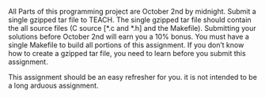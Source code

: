 All Parts of this programming project are October 2nd by midnight. Submit a single gzipped tar file to TEACH. The single gzipped tar file should contain the all source files (C source [*.c and *.h] and the Makefile). Submitting your solutions before October 2nd will earn you a 10% bonus. You must have a single Makefile to build all portions of this assignment. If you don’t know how to create a gzipped tar file, you need to learn before you submit this assignment.

This assignment should be an easy refresher for you. it is not intended to be a long arduous assignment.
